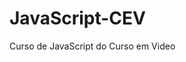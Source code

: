# JavaScript-CEV
 Curso de JavaScript do Curso em Video

<a href="https://marcellobelem.github.io/JavaScript-CEV/Exercícios/Exercícios.html"></a>